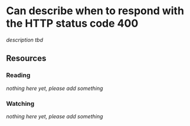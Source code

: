 # Can describe when to respond with the HTTP status code 400

_description tbd_

## Resources

### Reading

_nothing here yet, please add something_

### Watching

_nothing here yet, please add something_
